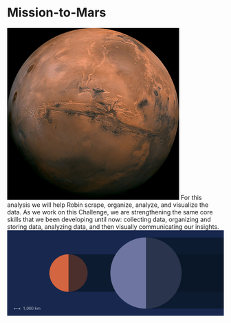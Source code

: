 # Mission-to-Mars

![mars](/Resources/mars.png)
For this analysis we will help Robin scrape, organize, analyze, and visualize the data. As we work on this Challenge, we are strengthening the same core skills that we been developing until now: collecting data, organizing and storing data, analyzing data, and then visually communicating our insights.
![mars-size](/Resources/mars-size.png)
